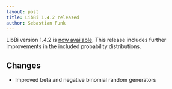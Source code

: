 ```yaml
---
layout: post
title: LibBi 1.4.2 released
author: Sebastian Funk
---
```


LibBi version 1.4.2 is [now available](https://github.com/lawmurray/LibBi/archive/1.4.2.tar.gz). This release includes further improvements in the included probability distributions.

Changes
-------

* Improved beta and negative binomial random generators

